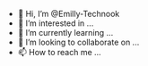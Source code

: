 - 👋 Hi, I’m @Emilly-Technook
- 👀 I’m interested in ...
- 🌱 I’m currently learning ...
- 💞️ I’m looking to collaborate on ...
- 📫 How to reach me ...

<!---
Emilly-Technook/Emilly-Technook is a ✨ special ✨ repository because its `README.md` (this file) appears on your GitHub profile.
You can click the Preview link to take a look at your changes.
--->
